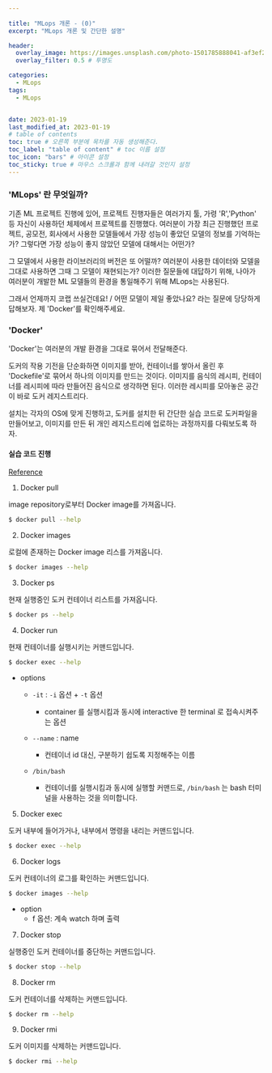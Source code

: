 ```yaml
---
  
title: "MLops 개론 - (0)"
excerpt: "MLops 개론 및 간단한 설명"

header:
  overlay_image: https://images.unsplash.com/photo-1501785888041-af3ef285b470?ixlib=rb-1.2.1&ixid=eyJhcHBfaWQiOjEyMDd9&auto=format&fit=crop&w=1350&q=80
  overlay_filter: 0.5 # 투명도

categories:
  - MLops
tags:
  - MLops


date: 2023-01-19
last_modified_at: 2023-01-19
# table of contents
toc: true # 오른쪽 부분에 목차를 자동 생성해준다.
toc_label: "table of content" # toc 이름 설정
toc_icon: "bars" # 아이콘 설정
toc_sticky: true # 마우스 스크롤과 함께 내려갈 것인지 설정
---
```

### 'MLops' 란 무엇일까?

기존 ML 프로젝트 진행에 있어, 프로젝트 진행자들은 여러가지 툴, 가령 'R','Python' 등 자신이 사용하던 체제에서 프로젝트를 진행했다. 여러분이 가장 최근 진행했던 프로젝트, 공모전, 회사에서 사용한 모델들에서 가장 성능이 좋았던 모델의 정보를 기억하는가? 그렇다면 가장 성능이 좋지 않았던 모델에 대해서는 어떤가?

그 모델에서 사용한 라이브러리의 버전은 또 어떨까? 여러분이 사용한 데이터와 모델을 그대로 사용하면 그때 그 모델이 재현되는가? 이러한 질문들에 대답하기 위해, 나아가 여러분이 개발한 ML 모델들의 환경을 통일해주기 위해 MLops는 사용된다.

그래서 언제까지 코랩 쓰실건데요! / 어떤 모델이 제일 좋았나요? 라는 질문에 당당하게 답해보자. 
제 'Docker'를 확인해주세요.


### 'Docker'

'Docker'는 여러분의 개발 환경을 그대로 묶어서 전달해준다. 

도커의 작용 기전을 단순화하면 이미지를 받아, 컨테이너를 쌓아서 올린 후 'Dockefile'로 묶어서 하나의 이미지를 만드는 것이다. 이미지를 음식의 레시피, 컨테이너를 레시피에 따라 만들어진 음식으로 생각하면 된다. 이러한 레시피를 모아놓은 공간이 바로 도커 레지스트리다.

설치는 각자의 OS에 맞게 진행하고, 도커를 설치한 뒤 간단한 실습 코드로 도커파일을 만들어보고, 이미지를 만든 뒤 개인 레지스트리에 업로하는 과정까지를 다뤄보도록 하자.


#### 실습 코드 진행

[Reference][reference]

1) Docker pull

image repository로부터 Docker image를 가져옵니다.

```bash
$ docker pull --help
```


2) Docker images

로컬에 존재하는 Docker image 리스를 가져옵니다.

```bash
$ docker images --help
```

3) Docker ps

현재 실행중인 도커 컨테이너 리스트를 가져옵니다.

```bash
$ docker ps --help
```

4) Docker run 

현재 컨테이너를 실행시키는 커맨드입니다.


```bash
$ docker exec --help
```

* options

  * `-it` : `-i` 옵션 + `-t` 옵션
    * container 를 실행시킴과 동시에 interactive 한 terminal 로 접속시켜주는 옵션

  * `--name` : name
    * 컨테이너 id 대신, 구분하기 쉽도록 지정해주는 이름

  * `/bin/bash`
    * 컨테이너를 실행시킴과 동시에 실행할 커맨드로, `/bin/bash` 는 bash 터미널을 사용하는 것을 의미합니다.


5) Docker exec

도커 내부에 들어가거나, 내부에서 명령을 내리는 커맨드입니다.


```bash
$ docker exec --help
```

6) Docker logs

도커 컨테이너의 로그를 확인하는 커맨드입니다.

```bash
$ docker images --help
```

* option 
  * f 옵션: 계속 watch 하며 출력


7) Docker stop

실행중인 도커 컨테이너를 중단하는 커맨드입니다.

```bash
$ docker stop --help
```

8) Docker rm

도커 컨테이너를 삭제하는 커맨드입니다.

```bash
$ docker rm --help
```

9) Docker rmi

도커 이미지를 삭제하는 커맨드입니다.

```bash
$ docker rmi --help
```

[reference]: https://jaeyeon-kim.notion.site/Docker-1-2-be5f796e34ac4903af0c97e59f1eb98e